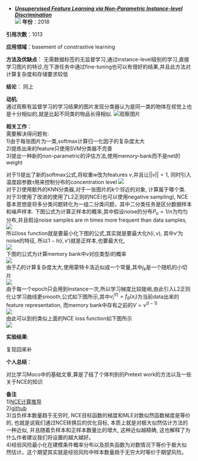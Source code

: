 + ***[Unsupervised Feature Learning via Non-Parametric Instance-level Discrimination](https://arxiv.org/abs/1805.01978)***   
  ![](https://paperrecord.oss-cn-shanghai.aliyuncs.com/202204081327381.PNG) **年份**：2018  

**引用次数**：1013  

**应用领域**：basement of constrastive learning   

**方法及优缺点**：
  无需数据标签的无监督学习,通过instance-level级别的学习,直接学习图片的特诊,在下游任务中通过fine-tuning也可以有很好的结果,并且此方法对计算复杂度和存储要求较低  

**结论**：
  同上  

**动机**:  
  通过观察有监督学习的学习结果的图片发现分类器认为是同一类的物体在视觉上也是十分相似的,就是比起不同类的物品长得相似.
  ![观察图片](https://paperrecord.oss-cn-shanghai.aliyuncs.com/202204081325648.PNG)   

**相关工作**：  
  需要解决得问题有:  
  1)由于每张图片为一类,softmax计算归一化因子的复杂度太大  
  2)提炼出来的feature只使用SVM分类器不完善  
  3)提出一种新的non-parametric的评估方法,使用memory-bank而不是net的weight  

  对于1)提出了新的softmax公式,将权重$w$改为features $v$,并且让$||v||=1$, 同时引入温度超参数$\tau$用来控制分布的concentration level
  ![](https://paperrecord.oss-cn-shanghai.aliyuncs.com/202204081326728.PNG)    
  对于2)使用额外的KNN分类器,对于一张图片的$k$个邻近的对象, 计算属于哪个类.   
  对于3)使用了改进的使用了L2正则的NCE(也可以使用negative sampling), NCE基本思想是将多分类问题转化为一组二分类问题，其中二分类任务是区分数据样本和噪声样本.
  下图公式为计算正样本的概率,其中假设noise的分布$P_n=1/n$为均匀分布,并且假设noise samples are m times more frequent than data samples,  
  ![](https://paperrecord.oss-cn-shanghai.aliyuncs.com/202204081326061.PNG)    
  所以loss function就是要最小化下图的公式,其实就是要最大化$h(i, v)$, 其中$v'$为noise的特征, 所以$1-h(i,v')$就是正样本,也要最大化,  
  ![](https://paperrecord.oss-cn-shanghai.aliyuncs.com/202204081326197.PNG)  
  下图的公式为计算memory bank中$v$对应类型$i$的概率  
  ![](https://paperrecord.oss-cn-shanghai.aliyuncs.com/202204081326419.PNG)    
  由于$Z_i$的计算复杂度太大,使用蒙特卡洛近似成一个常量,其中${j_k}$是一个随机的小切片  
  ![](https://paperrecord.oss-cn-shanghai.aliyuncs.com/202204081326168.PNG)  
  由于每一个epoch只会用到instance一次,所以学习梯度比较陡峭,由此引入L2正则化让学习曲线更smooth,公式如下图所示,其中$v^{(t)}_i=f_\theta(x_i)$为当前data出来的feature representation, 而memory bank中存有之前的$V = {v^{(t-1)}}$  
  ![](https://paperrecord.oss-cn-shanghai.aliyuncs.com/202204081326324.PNG)  
  由此可以到的类似上面的NCE loss function如下图所示  
  ![](https://paperrecord.oss-cn-shanghai.aliyuncs.com/202204081326847.PNG)  

**实验结果**: 

复现回来补  

**个人总结**： 

对比学习Moco中的基础文章,算是了结了个体判别的Pretext work的方法以及一些关于NCE的知识   

**备注**  
1)[NCE计算推导](https://zhuanlan.zhihu.com/p/76568362/)  
2)[github](https://github.com/zhirongw/lemniscate.pytorch)  
3)当负样本数量趋于无穷时, NCE目标函数的梯度和MLE对数似然函数梯度是等价的, 也就是说我们通过NCE转换后的优化目标, 本质上就是对极大似然估计方法的一种近似, 并且随着负样本和正样本数量比的增大, 这种近似越精确, 这也解释了为什么作者建议我们将设置的越大越好。  
4)经验风险最小化在建模条件概率分布以及损失函数为对数情况下等价于极大似然估计。这个期望其实就是经验风险中样本数量趋于无穷大时等价于期望风险。
